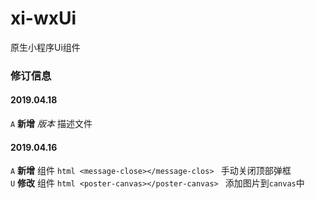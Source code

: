 # xi-wxUi
原生小程序Ui组件
### 修订信息
#### 2019.04.18
  `A` __新增__ _版本_ 描述文件
#### 2019.04.16
  `A` __新增__ 组件 ```html <message-close></message-clos> ```  手动关闭顶部弹框  
  `U` __修改__ 组件 ```html <poster-canvas></poster-canvas> ``` 添加图片到`canvas`中